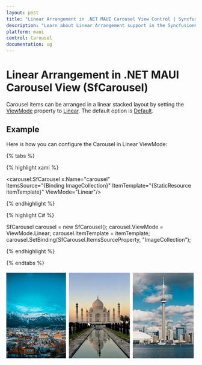 ```yaml
---
layout: post
title: "Linear Arrangement in .NET MAUI Carousel View Control | Syncfusion®"
description: "Learn about Linear Arrangement support in the Syncfusion® .NET MAUI Carousel View (SfCarousel) control."
platform: maui
control: Carousel
documentation: ug
---
```


# Linear Arrangement in .NET MAUI Carousel View (SfCarousel)

Carousel items can be arranged in a linear stacked layout by setting the [ViewMode](https://help.syncfusion.com/cr/maui/Syncfusion.Maui.Carousel.SfCarousel.html#Syncfusion_Maui_Carousel_SfCarousel_ViewMode) property to [Linear](https://help.syncfusion.com/cr/maui/Syncfusion.Maui.Core.Carousel.ViewMode.html#Syncfusion_Maui_Core_Carousel_ViewMode_Linear). The default option is [Default](https://help.syncfusion.com/cr/maui/Syncfusion.Maui.Core.Carousel.ViewMode.html#Syncfusion_Maui_Core_Carousel_ViewMode_Default).

## Example

Here is how you can configure the Carousel in Linear ViewMode:

{% tabs %}

{% highlight xaml %}

<carousel:SfCarousel x:Name="carousel"  
                     ItemsSource="{Binding ImageCollection}"
                     ItemTemplate="{StaticResource itemTemplate}" 
                     ViewMode="Linear"/>
	
{% endhighlight %}

{% highlight C# %}

SfCarousel carousel = new SfCarousel();
carousel.ViewMode = ViewMode.Linear;
carousel.ItemTemplate = itemTemplate;
carousel.SetBinding(SfCarousel.ItemsSourceProperty, "ImageCollection");


{% endhighlight %}

{% endtabs %}

![Linear mode](images/linearview.png)



